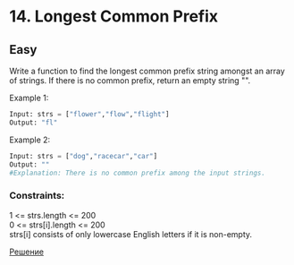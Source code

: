 # 14. Longest Common Prefix
## Easy

Write a function to find the longest common prefix string amongst an array of strings.
If there is no common prefix, return an empty string "".

Example 1:
```python
Input: strs = ["flower","flow","flight"]
Output: "fl"
```

Example 2:
```python
Input: strs = ["dog","racecar","car"]
Output: ""
#Explanation: There is no common prefix among the input strings.
```

 

### Constraints:

1 <= strs.length <= 200  
0 <= strs[i].length <= 200  
strs[i] consists of only lowercase English letters if it is non-empty.

[Решение](result_img/img14.png)